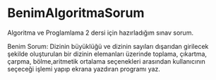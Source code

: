 # BenimAlgoritmaSorum
Algoritma ve Proglamlama 2 dersi için hazırladığım sınav sorum.

Benim Sorum: Dizinin büyüklüğü ve dizinin sayıları dışarıdan girilecek şekilde oluşturulan bir dizinin elemanları üzerinde 
toplama, çıkartma, çarpma, bölme,aritmetik ortalama seçenekleri arasından kullanıcının seçeceği işlemi yapıp ekrana yazdıran programı yaz.
